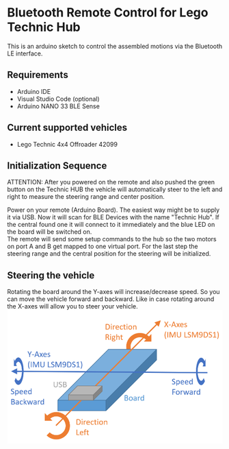 # Bluetooth Remote Control for Lego Technic Hub

This is an arduino sketch to control the assembled motions via the Bluetooth LE interface.

## Requirements
- Arduino IDE  
- Visual Studio Code (optional)  
- Arduino NANO 33 BLE Sense  


## Current supported vehicles
- Lego Technic 4x4 Offroader 42099

## Initialization Sequence
ATTENTION: After you powered on the remote and also pushed the green button on the Technic HUB the vehicle will automatically steer to the left and right to measure the steering range and center position.

Power on your remote (Arduino Board). The easiest way might be to supply it via USB. Now it will scan for BLE Devices with the name "Technic Hub". If the central found one it will connect to it immediately and the blue LED on the board will be switched on.  
The remote will send some setup commands to the hub so the two motors on port A and B get mapped to one virtual port. For the last step the steering range and the central position for the steering will be initialized. 

## Steering the vehicle
Rotating the board around the Y-axes will increase/decrease speed. So you can move the vehicle forward and backward. Like in case rotating around the X-axes will allow you to steer your vehicle.
![](./images/rotations.png)
